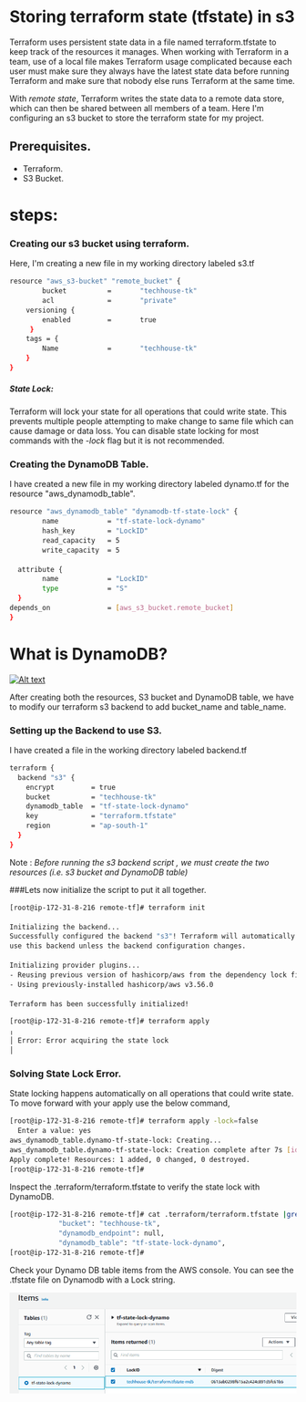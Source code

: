 # Storing terraform state (tfstate) in s3

Terraform uses persistent state data in a file named terraform.tfstate to keep track of the resources it manages. When working with Terraform in a team, use of a local file makes Terraform usage complicated because each user must make sure they always have the latest state data before running Terraform and make sure that nobody else runs Terraform at the same time.

With _remote state_, Terraform writes the state data to a remote data store, which can then be shared between all members of a team. Here I'm configuring an s3 bucket to store the terraform state for my project.

## Prerequisites.
-  Terraform.
-  S3 Bucket.

# steps:

### Creating our s3 bucket using terraform.

Here, I'm creating a new file in my working directory labeled s3.tf

```sh
resource "aws_s3-bucket" "remote_bucket" {
        bucket          =       "techhouse-tk"
        acl             =       "private"
    versioning {
        enabled         =       true
     }
    tags = {
        Name            =       "techhouse-tk"
    }
}
```
##### State Lock:

Terraform will lock your state for all operations that could write state. This prevents multiple people attempting to make change to same file which can cause damage or data loss.
You can disable state locking for most commands with the _-lock_ flag but it is not recommended.

### Creating the DynamoDB Table.
I have created a new file in my working directory labeled dynamo.tf for the resource "aws_dynamodb_table".

```sh
resource "aws_dynamodb_table" "dynamodb-tf-state-lock" {
        name            = "tf-state-lock-dynamo"
        hash_key        = "LockID"
        read_capacity   = 5
        write_capacity  = 5

  attribute {
        name            = "LockID"
        type            = "S"
  }
depends_on              = [aws_s3_bucket.remote_bucket]
}
```
# What is DynamoDB?
[![Alt text](http://i3.ytimg.com/vi/sI-zciHAh-4/hqdefault.jpg)](https://youtu.be/sI-zciHAh-4)

After creating both the resources, S3 bucket and DynamoDB table, we have to modify our terraform s3 backend to add bucket_name and table_name.

### Setting up the Backend to use S3.
I have created a file in the working directory labeled backend.tf

```sh
terraform {
  backend "s3" {
    encrypt         = true
    bucket          = "techhouse-tk"
    dynamodb_table  = "tf-state-lock-dynamo"
    key             = "terraform.tfstate"
    region          = "ap-south-1"
  }
}
```
Note : _Before running the s3 backend script , we must create the two resources (i.e. s3 bucket and DynamoDB table)_

###Lets now initialize the script to put it all together.
```sh
[root@ip-172-31-8-216 remote-tf]# terraform init

Initializing the backend...
Successfully configured the backend "s3"! Terraform will automatically
use this backend unless the backend configuration changes.

Initializing provider plugins...
- Reusing previous version of hashicorp/aws from the dependency lock file
- Using previously-installed hashicorp/aws v3.56.0

Terraform has been successfully initialized!
```
```sh
[root@ip-172-31-8-216 remote-tf]# terraform apply
╷
│ Error: Error acquiring the state lock
│
```
### Solving State Lock Error.
State locking happens automatically on all operations that could write state.
To move forward with your apply use the below command,
```sh
[root@ip-172-31-8-216 remote-tf]# terraform apply -lock=false
  Enter a value: yes
aws_dynamodb_table.dynamo-tf-state-lock: Creating...
aws_dynamodb_table.dynamo-tf-state-lock: Creation complete after 7s [id=tf-state-lock-dynamo]
Apply complete! Resources: 1 added, 0 changed, 0 destroyed.
[root@ip-172-31-8-216 remote-tf]#
```
Inspect the .terraform/terraform.tfstate to verify the state lock with DynamoDB.

```sh
[root@ip-172-31-8-216 remote-tf]# cat .terraform/terraform.tfstate |grep -E 'dynamo|bucket'
            "bucket": "techhouse-tk",
            "dynamodb_endpoint": null,
            "dynamodb_table": "tf-state-lock-dynamo",
[root@ip-172-31-8-216 remote-tf]#
```
Check your Dynamo DB table items from the AWS console. You can see the .tfstate file on Dynamodb with a Lock string.

![alt text](https://github.com/AkhiljithPB/terraform-remotestate-s3/blob/af26b53f741f47d22a5bb2a948b0d6b83597ca76/lockstring.png?raw=true)
